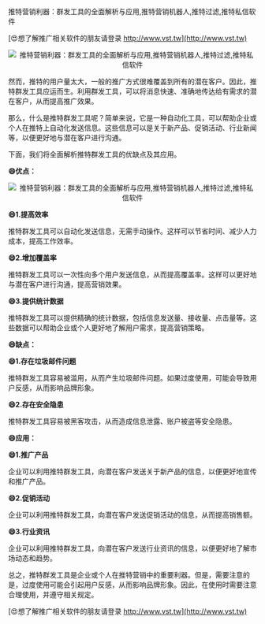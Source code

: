 推特营销利器：群发工具的全面解析与应用,推特营销机器人,推特过滤,推特私信软件

[😍想了解推广相关软件的朋友请登录 http://www.vst.tw](http://www.vst.tw)

 <center><img src="https://vst.tw/MP4/tuiguang/png/4.png" alt="推特营销利器：群发工具的全面解析与应用,推特营销机器人,推特过滤,推特私信软件"></center>

然而，推特的用户量太大，一般的推广方式很难覆盖到所有的潜在客户。因此，推特群发工具应运而生。利用群发工具，可以将消息快速、准确地传达给有需求的潜在客户，从而提高推广效果。

那么，什么是推特群发工具呢？简单来说，它是一种自动化工具，可以帮助企业或个人在推特上自动化发送信息。这些信息可以是关于新产品、促销活动、行业新闻等，以便更好地与潜在客户进行沟通。

下面，我们将全面解析推特群发工具的优缺点及其应用。

**😄优点：**

 <center><img src="https://vst.tw/MP4/tuiguang/png/5.png" alt="推特营销利器：群发工具的全面解析与应用,推特营销机器人,推特过滤,推特私信软件"></center>

**😄1.提高效率**

推特群发工具可以自动化发送信息，无需手动操作。这样可以节省时间、减少人力成本，提高工作效率。

**😄2.增加覆盖率**

推特群发工具可以一次性向多个用户发送信息，从而提高覆盖率。这样可以更好地与潜在客户进行沟通，提高营销效果。

**😄3.提供统计数据**

推特群发工具可以提供精确的统计数据，包括信息发送量、接收量、点击量等。这些数据可以帮助企业或个人更好地了解用户需求，提高营销策略。

**😄缺点：**

**😄1.存在垃圾邮件问题**

推特群发工具容易被滥用，从而产生垃圾邮件问题。如果过度使用，可能会导致用户反感，从而影响品牌形象。

**😄2.存在安全隐患**

推特群发工具容易被黑客攻击，从而造成信息泄露、账户被盗等安全隐患。

**😄应用：**

**😄1.推广产品**

企业可以利用推特群发工具，向潜在客户发送关于新产品的信息，以便更好地宣传和推广产品。

**😄2.促销活动**

企业可以利用推特群发工具，向潜在客户发送促销活动的信息，从而提高销售额。

**😄3.行业资讯**

企业可以利用推特群发工具，向潜在客户发送行业资讯的信息，以便更好地了解市场动态和趋势。

总之，推特群发工具是企业或个人在推特营销中的重要利器。但是，需要注意的是，过度使用可能会引起用户反感，从而影响品牌形象。因此，在使用时需要注意合理使用，并遵守相关规定。

[😍想了解推广相关软件的朋友请登录 http://www.vst.tw](http://www.vst.tw)



